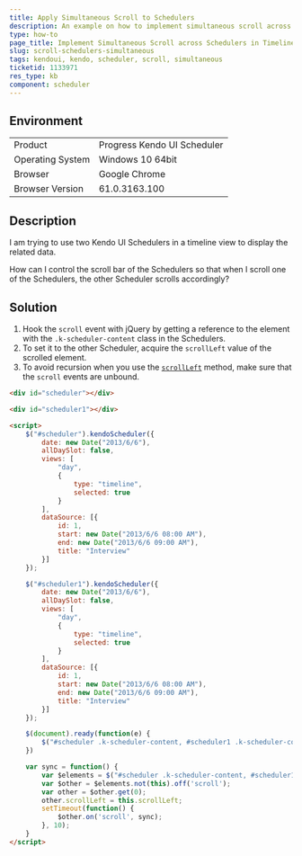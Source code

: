 ```yaml
---
title: Apply Simultaneous Scroll to Schedulers
description: An example on how to implement simultaneous scroll across Kendo UI Schedulers.
type: how-to
page_title: Implement Simultaneous Scroll across Schedulers in Timeline View - Kendo UI Scheduler for jQuery
slug: scroll-schedulers-simultaneous
tags: kendoui, kendo, scheduler, scroll, simultaneous
ticketid: 1133971
res_type: kb
component: scheduler
---
```


## Environment

<table>
 <tr>
  <td>Product</td>
  <td>Progress Kendo UI Scheduler</td>
 </tr>
 <tr>
  <td>Operating System</td>
  <td>Windows 10 64bit</td>
 </tr>
 <tr>
  <td>Browser</td>
  <td>Google Chrome</td>
 </tr>
 <tr>
  <td>Browser Version</td>
  <td>61.0.3163.100</td>
 </tr>
</table>


## Description

I am trying to use two Kendo UI Schedulers in a timeline view to display the related data.

How can I control the scroll bar of the Schedulers so that when I scroll one of the Schedulers, the other Scheduler scrolls accordingly?

## Solution

1. Hook the `scroll` event with jQuery by getting a reference to the element with the `.k-scheduler-content` class in the Schedulers.
1. To set it to the other Scheduler, acquire the `scrollLeft` value of the scrolled element.
1. To avoid recursion when you use the [`scrollLeft`](https://api.jquery.com/scrollleft/) method, make sure that the `scroll` events are unbound.

``` html
<div id="scheduler"></div>

<div id="scheduler1"></div>

<script>
    $("#scheduler").kendoScheduler({
        date: new Date("2013/6/6"),
        allDaySlot: false,
        views: [
            "day",
            {
                type: "timeline",
                selected: true
            }
        ],
        dataSource: [{
            id: 1,
            start: new Date("2013/6/6 08:00 AM"),
            end: new Date("2013/6/6 09:00 AM"),
            title: "Interview"
        }]
    });

    $("#scheduler1").kendoScheduler({
        date: new Date("2013/6/6"),
        allDaySlot: false,
        views: [
            "day",
            {
                type: "timeline",
                selected: true
            }
        ],
        dataSource: [{
            id: 1,
            start: new Date("2013/6/6 08:00 AM"),
            end: new Date("2013/6/6 09:00 AM"),
            title: "Interview"
        }]
    });

    $(document).ready(function(e) {
        $("#scheduler .k-scheduler-content, #scheduler1 .k-scheduler-content").on('scroll', sync);
    })

    var sync = function() {
        var $elements = $("#scheduler .k-scheduler-content, #scheduler1 .k-scheduler-content");
        var $other = $elements.not(this).off('scroll');
        var other = $other.get(0);
        other.scrollLeft = this.scrollLeft;
        setTimeout(function() {
            $other.on('scroll', sync);
        }, 10);
    }
</script>

```
